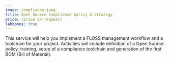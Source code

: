 ```yaml
---
image: compliance.jpeg
title: Open Source Compliance policy & strategy
price: (price on request) 
labbonus: true
--- 
```


This service will help you implement a FLOSS management workflow and a toolchain for your project. Activities will include definition of a Open Source policy, training, setup of a compliance toolchain and generation of the first BOM (Bill of Material).

<!--more--> 
